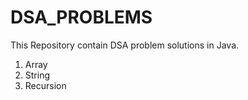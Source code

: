 # DSA_PROBLEMS

This Repository contain DSA problem solutions in Java.

1. Array
2. String
3. Recursion
